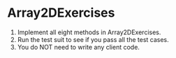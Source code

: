 # Array2DExercises

1. Implement all eight methods in Array2DExercises.
2. Run the test suit to see if you pass all the test cases.
3. You do NOT need to write any client code.
